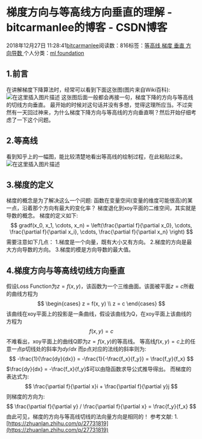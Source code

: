 
# 梯度方向与等高线方向垂直的理解 - bitcarmanlee的博客 - CSDN博客


2018年12月27日 11:28:41[bitcarmanlee](https://me.csdn.net/bitcarmanlee)阅读数：816标签：[等高线																](https://so.csdn.net/so/search/s.do?q=等高线&t=blog)[梯度																](https://so.csdn.net/so/search/s.do?q=梯度&t=blog)[垂直																](https://so.csdn.net/so/search/s.do?q=垂直&t=blog)[方向导数																](https://so.csdn.net/so/search/s.do?q=方向导数&t=blog)[
							](https://so.csdn.net/so/search/s.do?q=垂直&t=blog)[
																					](https://so.csdn.net/so/search/s.do?q=梯度&t=blog)个人分类：[ml foundation																](https://blog.csdn.net/bitcarmanlee/article/category/6137889)
[
																								](https://so.csdn.net/so/search/s.do?q=梯度&t=blog)
[
				](https://so.csdn.net/so/search/s.do?q=等高线&t=blog)
[
			](https://so.csdn.net/so/search/s.do?q=等高线&t=blog)


## 1.前言
在讲解梯度下降算法时，经常可以看到下面这张图(图片来自Wiki百科):
![在这里插入图片描述](https://img-blog.csdnimg.cn/20181227104421738.png?x-oss-process=image/watermark,type_ZmFuZ3poZW5naGVpdGk,shadow_10,text_aHR0cHM6Ly9ibG9nLmNzZG4ubmV0L2JpdGNhcm1hbmxlZQ==,size_16,color_FFFFFF,t_70)
这张图后面一般都会再接一句，梯度下降的方向与等高线的切线方向垂直。
最开始的时候对这句话并没有多想，觉得这理所应当。不过突然有一天回过神来，为什么梯度下降方向与等高线的方向垂直啊？然后开始仔细考虑了一下这个问题。
## 2.等高线
看到知乎上的一幅图，能比较清楚地看出等高线的绘制过程，在此粘贴过来。
![在这里插入图片描述](https://img-blog.csdnimg.cn/20181227105349559.png?x-oss-process=image/watermark,type_ZmFuZ3poZW5naGVpdGk,shadow_10,text_aHR0cHM6Ly9ibG9nLmNzZG4ubmV0L2JpdGNhcm1hbmxlZQ==,size_16,color_FFFFFF,t_70)
## 3.梯度的定义
梯度的概念是为了解决这么一个问题:
函数在变量空间(变量的维度可能很高)的某一点，沿着那个方向有最大的变化率？
梯度退化到xoy平面的二维空间，其实就是导数的概念。
梯度的定义如下:
$$
gradf(x_0, x_1, \cdots, x_n) = \left(\frac{\partial f}{\partial x_0}, \cdots, \frac{\partial f}{\partial x_i}, \cdots, \frac{\partial f}{\partial x_n}  \right)
$$
需要注意如下几点：
1.梯度是一个向量，既有大小又有方向。
2.梯度的方向是最大方向导数的方向。
3.梯度的模是方向导数的最大值。
## 4.梯度方向与等高线切线方向垂直
假设Loss Function为$z = f(x,y)$，该函数为一个三维曲面。该面被平面$z = c$所截的曲线方程为
$$
\begin{cases}
z = f(x, y) \\
z = c
\end{cases}
$$
该曲线在xoy平面上的投影是一条曲线，假设该曲线为Q，在xoy平面上该曲线的方程为
$$
f(x, y) = c
$$
不难看出，xoy平面上的曲线Q即为$z = f(x, y)$的等高线。
等高线$f(x, y) = c$上的任意一点p切线处的斜率为$dy/dx$
而p点对应的法线的斜率则为:
$$
-\frac{1}{\frac{dy}{dx}} = -\frac{1}{-\frac{f_x}{f_y}} = \frac{f_y}{f_x}
$$
$\frac{dy}{dx} = -\frac{f_x}{f_y}$可以由隐函数求导公式推导得出。
而梯度的表达式为:
$$
\frac{\partial f}{\partial x}i + \frac{\partial f}{\partial y}j
$$
则梯度的方向为:
$$
\frac{\partial f}{\partial y} / \frac{\partial f}{\partial x} = \frac{f_y}{f_x}
$$
由此可见，梯度的方向与等高线切线的法向量方向是相同的！
参考文献:
1.[https://zhuanlan.zhihu.com/p/27731819](https://zhuanlan.zhihu.com/p/27731819)

